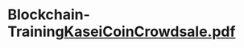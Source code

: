 # Blockchain-Training[KaseiCoinCrowdsale.pdf](https://github.com/jpeterson2058/Blockchain-Training/files/10158485/KaseiCoinCrowdsale.pdf)
